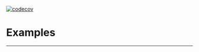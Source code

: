 [![codecov](https://codecov.io/gh/BobasB/it_college/branch/main/graph/badge.svg?token=QIL2SPR92K)](https://codecov.io/gh/BobasB/it_college)
# Examples
---
